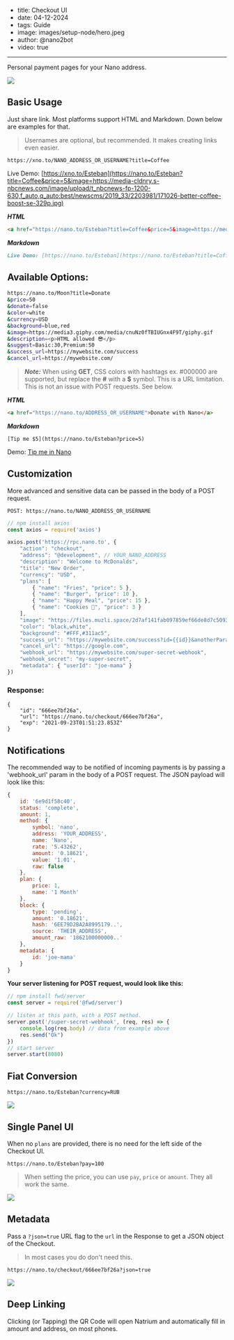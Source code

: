 - title: Checkout UI
- date: 04-12-2024
- tags: Guide
- image: images/setup-node/hero.jpeg
- author: @nano2bot
- video: true
-----

Personal payment pages for your Nano address. 

![](https://camo.githubusercontent.com/592b2704a25c6e0ed446a6774d04a3df67bd70f3463b4eea65dc9dfcd81d5287/68747470733a2f2f7062732e7477696d672e636f6d2f6d656469612f4677516f4a507958734141326332343f666f726d61743d6a7067266e616d653d6d656469756d)

## Basic Usage

Just share link. Most platforms support HTML and Markdown. Down below are examples for that. 

> Usernames are optional, but recommended. It makes creating links even easier. 

```
https://xno.to/NANO_ADDRESS_OR_USERNAME?title=Coffee
```

Live Demo: [https://xno.to/Esteban](https://nano.to/Esteban?title=Coffee&price=5&image=https://media-cldnry.s-nbcnews.com/image/upload/t_nbcnews-fp-1200-630,f_auto,q_auto:best/newscms/2019_33/2203981/171026-better-coffee-boost-se-329p.jpg)

***HTML***

```html
<a href="https://nano.to/Esteban?title=Coffee&price=5&image=https://media-cldnry.s-nbcnews.com/image/upload/t_nbcnews-fp-1200-630,f_auto,q_auto:best/newscms/2019_33/2203981/171026-better-coffee-boost-se-329p.jpg">https://nano.to/Esteban</a>
```

***Markdown***

```markdown
Live Demo: [https://nano.to/Esteban](https://nano.to/Esteban?title=Coffee&price=5&image=https://media-cldnry.s-nbcnews.com/image/upload/t_nbcnews-fp-1200-630,f_auto,q_auto:best/newscms/2019_33/2203981/171026-better-coffee-boost-se-329p.jpg)
```

## Available Options:

```bash
https://nano.to/Moon?title=Donate
&price=50
&donate=false
&color=white
&currency=USD
&background=blue,red
&image=https://media3.giphy.com/media/cnuNz0fTBIUGnx4F9T/giphy.gif
&description=<p>HTML allowed 😎</p>
&suggest=Basic:30,Premium:50
&success_url=https://mywebsite.com/success
&cancel_url=https://mywebsite.com/
```

> ***Note:*** When using **GET**, CSS colors with hashtags ex. #000000 are supported, but replace the **#** with a **$** symbol. This is a URL limitation. This is not an issue with POST requests. See below. 

***HTML***

```html
<a href="https://nano.to/ADDRESS_OR_USERNAME">Donate with Nano</a>
```

***Markdown***

```
[Tip me $5](https://nano.to/Esteban?price=5)
```

Demo: [Tip me in Nano](https://nano.to/Esteban)

## Customization

More advanced and sensitive data can be passed in the body of a POST request. 

```
POST: https://nano.to/NANO_ADDRESS_OR_USERNAME
```

```javascript
// npm install axios
const axios = require('axios')

axios.post('https://rpc.nano.to', {
    "action": "checkout",
    "address": "@development", // YOUR_NANO_ADDRESS
    "description": "Welcome to McDonalds",
    "title": "New Order",
    "currency": "USD",
    "plans": [
        { "name": "Fries", "price": 5 },
        { "name": "Burger", "price": 10 },
        { "name": "Happy Meal", "price": 15 },
        { "name": "Cookies 🍪", "price": 3 }
    ],
    "image": "https://files.muzli.space/2d7af141fab097859ef66de8d7c50932.jpeg", 
    "color": "black,white",
    "background": "#FFF,#311ac5",
    "success_url": "https://mywebsite.com/success?id={{id}}&anotherParam=hello",
    "cancel_url": "https://google.com",
    "webhook_url": "https://mywebsite.com/super-secret-webhook",
    "webhook_secret": "my-super-secret",
    "metadata": { "userId": "joe-mama" }
})
```

### Response:

```
{
    "id": "666ee7bf26a",
    "url": "https://nano.to/checkout/666ee7bf26a",
    "exp": "2021-09-23T01:51:23.853Z"
}
```

## Notifications

The recommended way to be notified of incoming payments is by passing a 'webhook_url' param in the body of a POST request. The JSON payload will look like this:

```javascript
{
    id: '6e9d1f58c40',
    status: 'complete',
    amount: 1,
    method: {
        symbol: 'nano',
        address: 'YOUR_ADDRESS',
        name: 'Nano',
        rate: '5.43262',
        amount: '0.18621',
        value: '1.01',
        raw: false
    },
    plan: {
        price: 1,
        name: '1 Month'
    },
    block: {
        type: 'pending',
        amount: '0.18621',
        hash: '6EE79D2BA2A8995179..',
        source: 'THEIR_ADDRESS',
        amount_raw: '1862100000000..'
    },
    metadata: {
        id: 'joe-mama'
    }
}
```

**Your server listening for POST request, would look like this:**

```js
// npm install fwd/server
const server = require('@fwd/server')

// listen at this path, with a POST method.
server.post('/super-secret-webhook', (req, res) => {
    console.log(req.body) // data from example above
    res.send("Ok")
})
// start server
server.start(8080)
```

## Fiat Conversion

```
https://nano.to/Esteban?currency=RUB
```

![](../assets/checkout-rub.png)

## Single Panel UI

When no ```plans``` are provided, there is no need for the left side of the Checkout UI. 

```
https://nano.to/Esteban?pay=100
```

> When setting the price, you can use ```pay```, ```price``` or ```amount```. They all work the same.

![](../assets/checkout-single.png)

## Metadata

Pass a ```?json=true``` URL flag to the ```url``` in the Response to get a JSON object of the Checkout. 

> In most cases you do don't need this.

```
https://nano.to/checkout/666ee7bf26a?json=true
```

![](../assets/address_highlight.png)

## Deep Linking

Clicking (or Tapping) the QR Code will open Natrium and automatically fill in amount and address, on most phones. 